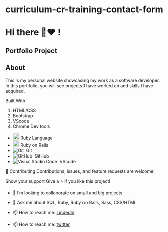 # curriculum-cr-training-contact-form
# __Hi there 👋:heart: !__

## Portfolio Project

## About

This is my personal website showcasing my work as a software developer. In this portifolio, you will see projects I have worked on and skills I have acquired.

 Built With

1. HTML/CSS
2. Bootstrap
3. VScode
4. Chrome Dev tools

- <code><img height="20" src="https://www.ruby-lang.org/images/header-ruby-logo.png"></code> Ruby Language <br>
-  <code><img height="20" src="https://rubyonrails.org/images/rails-logo.svg"></code> Ruby on Rails <br>
- ![Git](https://img.shields.io/badge/-Git-05122A?style=flat&logo=git)&nbsp; Git<br>
- ![GitHub](https://img.shields.io/badge/-GitHub-05122A?style=flat&logo=github)&nbsp; GitHub<br>
- ![Visual Studio Code](https://img.shields.io/badge/-Visual%20Studio%20Code-05122A?style=flat&logo=visual-studio-code&logoColor=007ACC)&nbsp; VScode

🤝 Contributing
Contributions, issues, and feature requests are welcome!

Show your support
Give a ⭐️ if you like this project!

- 👯 I’m looking to collaborate on small and big projects
- 💬 Ask me about SQL, Ruby, Ruby on Rails, Sass, CSS/HTML
- 📫 How to reach me: [LindedIn](https://www.linkedin.com/in/elisha-kyakopo/)

- 📫 How to reach me: [twitter](@elisha1k)
